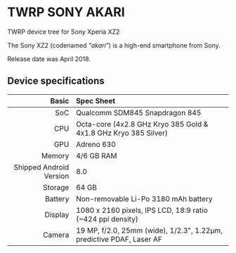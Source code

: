 # TWRP SONY AKARI

TWRP device tree for Sony Xperia XZ2

The Sony XZ2 (codenamed _"akari"_) is a high-end smartphone from Sony.

Release date was April 2018.

## Device specifications

Basic   | Spec Sheet
-------:|:-------------------------
SoC     | Qualcomm SDM845 Snapdragon 845
CPU     | Octa-core (4x2.8 GHz Kryo 385 Gold & 4x1.8 GHz Kryo 385 Silver)
GPU     | Adreno 630
Memory  | 4/6 GB RAM
Shipped Android Version | 8.0
Storage | 64 GB
Battery | Non-removable Li-Po 3180 mAh battery
Display | 1080 x 2160 pixels, IPS LCD, 18:9 ratio (~424 ppi density)
Camera  | 19 MP, f/2.0, 25mm (wide), 1/2.3", 1.22µm, predictive PDAF, Laser AF